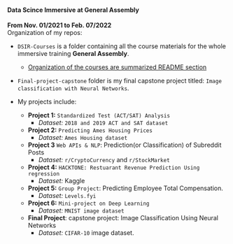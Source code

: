 #### Data Scince Immersive at General Assembly <br>
**From Nov. 01/2021 to Feb. 07/2022** <br> 
Organization of my repos:
* `DSIR-Courses` is a folder containing all the course materials for the whole immersive training **General Assembly**.
  * [Organization of the courses are summarized README section](https://github.com/sthirpa/Data_Scince_Immersive-at-General-Assembly/tree/Hirpa/Class-Notes)
* `Final-project-capstone` folder is my final capstone project titled: `Image classification with Neural Networks`.

* My projects include:
  * **Project 1:** `Standardized Test (ACT/SAT) Analysis`
    * *Dataset:* `2018 and 2019 ACT and SAT dataset`
  * **Project 2:** `Predicting Ames Housing Prices`
    * *Dataset:* `Ames Housing dataset`
  * **Project 3** `Web APIs & NLP`: Prediction(or Classification) of Subreddit Posts
    * *Dataset:* `r/CryptoCurrency` and `r/StockMarket`
  * **Project 4:** `HACKTONE: Restuarant Revenue Prediction Using regression`
    * *Dataset:* Kaggle
  * **Project 5:** `Group Project`: Predicting Employee Total Compensation.
    * *Dataset:* `Levels.fyi`
  * **Project 6:** `Mini-project on Deep Learning`
    * *Dataset:* `MNIST image dataset`
  * **Final Project**: capstone project: Image Classification Using Neural Networks
    * *Dataset:* `CIFAR-10` image dataset.
